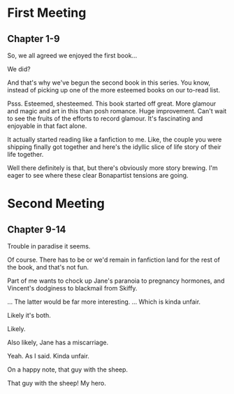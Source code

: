 # First Meeting 
## Chapter 1-9
So, we all agreed we enjoyed the first book...

We did?  

And that's why we've begun the second book in this series.  You know, instead of picking up one of the more esteemed books on our to-read list.

Psss. Esteemed, shesteemed.  This book started off great.  More glamour and magic and art in this than posh romance.  Huge improvement.  Can't wait to see the fruits of the efforts to record glamour.  It's fascinating and enjoyable in that fact alone.  

It actually started reading like a fanfiction to me.  Like, the couple you were shipping finally got together and here's the idyllic slice of life story of their life together.

Well there definitely is that, but there's obviously more story brewing.  I'm eager to see where these clear Bonapartist tensions are going. 

# Second Meeting  
## Chapter 9-14
Trouble in paradise it seems.

Of course.  There has to be or we'd remain in fanfiction land for the rest of the book, and that's not fun.  

Part of me wants to chock up Jane's paranoia to pregnancy hormones, and Vincent's dodginess to blackmail from Skiffy.

... The latter would be far more interesting. ... Which is kinda unfair.

Likely it's both.  

Likely.

Also likely, Jane has a miscarriage.  

Yeah. As I said.  Kinda unfair.  

On a happy note, that guy with the sheep.

That guy with the sheep! My hero.  


